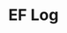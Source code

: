 ---
layout: page_archive_log
title: "EF Log"
category: log
description: A location-specific personal log.
permalink: /log/art
arts: art
loading_animation: true
sitemap:
  priority: 0.9
---